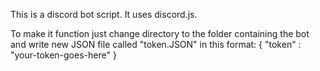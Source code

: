 This is a discord bot script. It uses discord.js.

To make it function just change directory to the folder containing the bot and write new JSON file called "token.JSON" in this format:
{
    "token" : "your-token-goes-here"
}